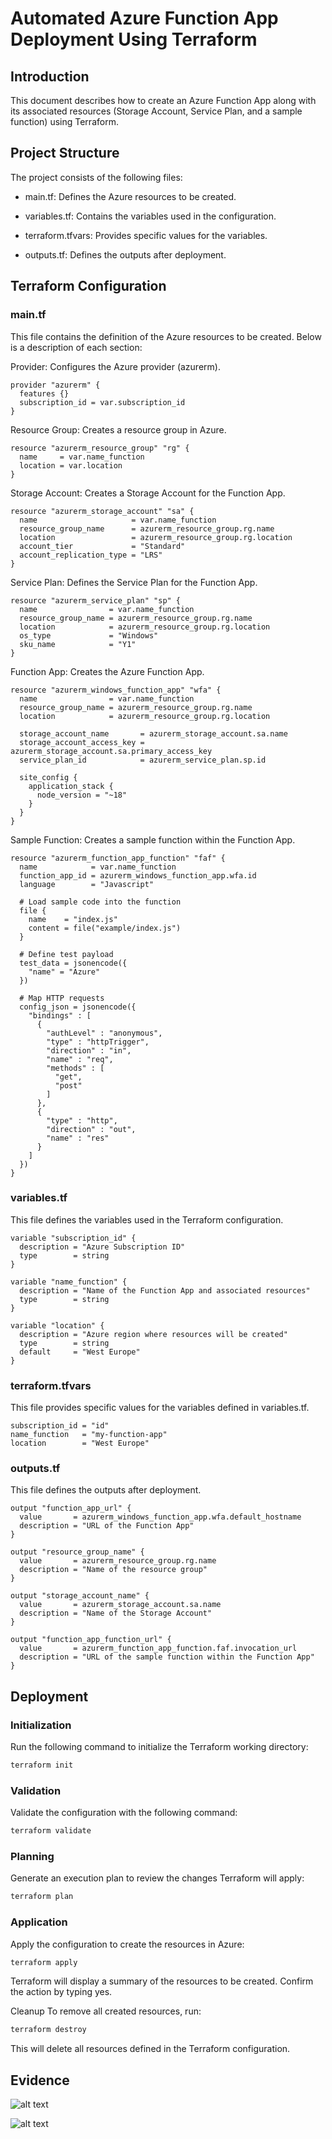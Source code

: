 # Automated Azure Function App Deployment Using Terraform
## Introduction
This document describes how to create an Azure Function App along with its associated resources (Storage Account, Service Plan, and a sample function) using Terraform.

## Project Structure
The project consists of the following files:

- main.tf: Defines the Azure resources to be created.

- variables.tf: Contains the variables used in the configuration.

- terraform.tfvars: Provides specific values for the variables.

- outputs.tf: Defines the outputs after deployment.

## Terraform Configuration
### main.tf
This file contains the definition of the Azure resources to be created. Below is a description of each section:

Provider: Configures the Azure provider (azurerm).
```hcl
provider "azurerm" {
  features {}
  subscription_id = var.subscription_id
}
```

Resource Group: Creates a resource group in Azure.
```hcl
resource "azurerm_resource_group" "rg" {
  name     = var.name_function
  location = var.location
}
```

Storage Account: Creates a Storage Account for the Function App.
```hcl
resource "azurerm_storage_account" "sa" {
  name                     = var.name_function
  resource_group_name      = azurerm_resource_group.rg.name
  location                 = azurerm_resource_group.rg.location
  account_tier             = "Standard"
  account_replication_type = "LRS"
}
```

Service Plan: Defines the Service Plan for the Function App.
```hcl
resource "azurerm_service_plan" "sp" {
  name                = var.name_function
  resource_group_name = azurerm_resource_group.rg.name
  location            = azurerm_resource_group.rg.location
  os_type             = "Windows"
  sku_name            = "Y1"
}
```

Function App: Creates the Azure Function App.
```hcl
resource "azurerm_windows_function_app" "wfa" {
  name                = var.name_function
  resource_group_name = azurerm_resource_group.rg.name
  location            = azurerm_resource_group.rg.location

  storage_account_name       = azurerm_storage_account.sa.name
  storage_account_access_key = azurerm_storage_account.sa.primary_access_key
  service_plan_id            = azurerm_service_plan.sp.id

  site_config {
    application_stack {
      node_version = "~18"
    }
  }
}
```

Sample Function: Creates a sample function within the Function App.
```hcl
resource "azurerm_function_app_function" "faf" {
  name            = var.name_function
  function_app_id = azurerm_windows_function_app.wfa.id
  language        = "Javascript"

  # Load sample code into the function
  file {
    name    = "index.js"
    content = file("example/index.js")
  }

  # Define test payload
  test_data = jsonencode({
    "name" = "Azure"
  })

  # Map HTTP requests
  config_json = jsonencode({
    "bindings" : [
      {
        "authLevel" : "anonymous",
        "type" : "httpTrigger",
        "direction" : "in",
        "name" : "req",
        "methods" : [
          "get",
          "post"
        ]
      },
      {
        "type" : "http",
        "direction" : "out",
        "name" : "res"
      }
    ]
  })
}
```

### variables.tf
This file defines the variables used in the Terraform configuration.

```hcl
variable "subscription_id" {
  description = "Azure Subscription ID"
  type        = string
}

variable "name_function" {
  description = "Name of the Function App and associated resources"
  type        = string
}

variable "location" {
  description = "Azure region where resources will be created"
  type        = string
  default     = "West Europe"
}
```

### terraform.tfvars
This file provides specific values for the variables defined in variables.tf.

```hcl
subscription_id = "id"
name_function   = "my-function-app"
location        = "West Europe"
```

### outputs.tf
This file defines the outputs after deployment.

```hcl
output "function_app_url" {
  value       = azurerm_windows_function_app.wfa.default_hostname
  description = "URL of the Function App"
}

output "resource_group_name" {
  value       = azurerm_resource_group.rg.name
  description = "Name of the resource group"
}

output "storage_account_name" {
  value       = azurerm_storage_account.sa.name
  description = "Name of the Storage Account"
}

output "function_app_function_url" {
  value       = azurerm_function_app_function.faf.invocation_url
  description = "URL of the sample function within the Function App"
}
```

## Deployment
### Initialization
Run the following command to initialize the Terraform working directory:

```bash
terraform init
```

### Validation
Validate the configuration with the following command:

```bash
terraform validate
```

### Planning
Generate an execution plan to review the changes Terraform will apply:

```bash
terraform plan
```

### Application
Apply the configuration to create the resources in Azure:

```bash
terraform apply
```
Terraform will display a summary of the resources to be created. Confirm the action by typing yes.

Cleanup
To remove all created resources, run:

```bash
terraform destroy
```

This will delete all resources defined in the Terraform configuration.

## Evidence

![alt text](image.png)

![alt text](image-1.png)